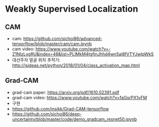 # Weakly Supervised Localization

## CAM

 - cam: https://github.com/sjchoi86/advanced-tensorflow/blob/master/cam/cam.ipynb
 - cam video: https://www.youtube.com/watch?v=-Z1NIzLxgRU&index=48&list=PLlMkM4tgfjnJhhd4wn5aj8fVTYJwIpWkS
 - 대선주자 얼굴 위치 추적기: http://jsideas.net/python/2018/01/04/class_activation_map.html

## Grad-CAM 

 - grad-cam paper: https://arxiv.org/pdf/1610.02391.pdf
 - grad-cam video: https://www.youtube.com/watch?v=faGsrPX1yFM
 - 구현
  - https://github.com/insikk/Grad-CAM-tensorflow
  - https://github.com/sjchoi86/deep-uncertainty/blob/master/code/demo_gradcam_resnet50.ipynb
